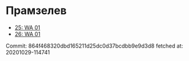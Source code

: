 # Прамзелев
- [25: WA 01](25.md)
- [26: WA 01](26.md)

Commit: 864f468320dbd165211d25dc0d37bcdbb9e9d3d8
 fetched at: 20201029-114741

